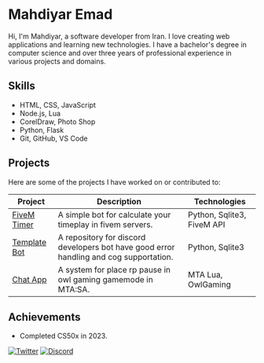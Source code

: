 <!-- # Mahdiyar Emad

## Skills
- Python
- SQL
- C
- HTML/CSS
- CorelDraw
- MTA Lua
- Discord Bot
- Java Script
- Flask

## Achivements -->

<!--
**MTMrAlone/MTMrAlone** is a ✨ _special_ ✨ repository because its `README.md` (this file) appears on your GitHub profile.

Here are some ideas to get you started:

- 🔭 I’m currently working on ...
- 🌱 I’m currently learning ...
- 👯 I’m looking to collaborate on ...
- 🤔 I’m looking for help with ...
- 💬 Ask me about ...
- 📫 How to reach me: ...
- 😄 Pronouns: ...
- ⚡ Fun fact: ...
-->


# Mahdiyar Emad
Hi, I'm Mahdiyar, a software developer from Iran. I love creating web applications and learning new technologies. I have a bachelor's degree in computer science and over three years of professional experience in various projects and domains.

## Skills
- HTML, CSS, JavaScript
- Node.js, Lua
- CorelDraw, Photo Shop
- Python, Flask
- Git, GitHub, VS Code

## Projects
Here are some of the projects I have worked on or contributed to:

| Project | Description | Technologies |
|---------|-------------|--------------|
| [FiveM Timer](https://discord.gg/nfteam) | A simple bot for calculate your timeplay in fivem servers. | Python, Sqlite3, FiveM API |
| [Template Bot](https://github.com/MTMrAlone/Template-Bot) | A repository for discord developers bot have good error handling and cog supportation. | Python, Sqlite3 |
| [Chat App](https://github.com/MTMrAlone/MTA-RP-Pause) | A system for place rp pause in owl gaming gamemode in MTA:SA. | MTA Lua, OwlGaming |

## Achievements
- Completed CS50x in 2023.

[![Twitter](https://img.shields.io/twitter/follow/mahdiyarem?style=social)](https://x.com/mtmralone)
[![Discord](https://img.shields.io/badge/InFinity-Discord-5865f2)](https://discord.gg/nfteam)
